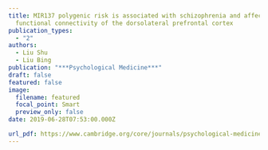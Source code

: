 ```yaml
---
title: MIR137 polygenic risk is associated with schizophrenia and affects
  functional connectivity of the dorsolateral prefrontal cortex
publication_types:
  - "2"
authors:
  - Liu Shu
  - Liu Bing
publication: "***Psychological Medicine***"
draft: false
featured: false
image:
  filename: featured
  focal_point: Smart
  preview_only: false
date: 2019-06-28T07:53:00.000Z

url_pdf: https://www.cambridge.org/core/journals/psychological-medicine/article/abs/mir137-polygenic-risk-is-associated-with-schizophrenia-and-affects-functional-connectivity-of-the-dorsolateral-prefrontal-cortex/538A5F9BEB460761659166560AB2C61E
---
```

